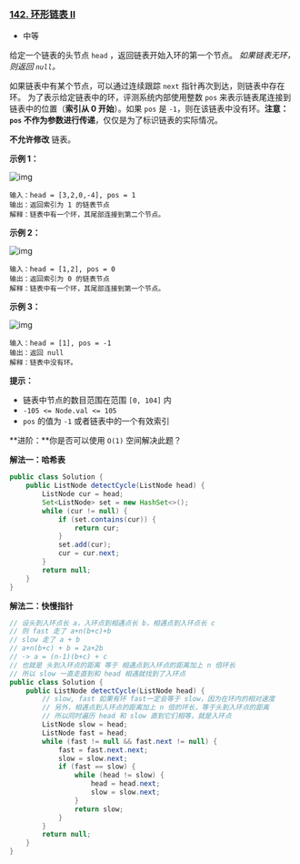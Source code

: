 ### [142. 环形链表 II](https://leetcode.cn/problems/linked-list-cycle-ii/)

- 中等

给定一个链表的头节点  `head` ，返回链表开始入环的第一个节点。 *如果链表无环，则返回 `null`。*

如果链表中有某个节点，可以通过连续跟踪 `next` 指针再次到达，则链表中存在环。 为了表示给定链表中的环，评测系统内部使用整数 `pos` 来表示链表尾连接到链表中的位置（**索引从 0 开始**）。如果 `pos` 是 `-1`，则在该链表中没有环。**注意：`pos` 不作为参数进行传递**，仅仅是为了标识链表的实际情况。

**不允许修改** 链表。



**示例 1：**

![img](https://assets.leetcode.com/uploads/2018/12/07/circularlinkedlist.png)

```
输入：head = [3,2,0,-4], pos = 1
输出：返回索引为 1 的链表节点
解释：链表中有一个环，其尾部连接到第二个节点。
```

**示例 2：**

![img](https://assets.leetcode-cn.com/aliyun-lc-upload/uploads/2018/12/07/circularlinkedlist_test2.png)

```
输入：head = [1,2], pos = 0
输出：返回索引为 0 的链表节点
解释：链表中有一个环，其尾部连接到第一个节点。
```

**示例 3：**

![img](https://assets.leetcode-cn.com/aliyun-lc-upload/uploads/2018/12/07/circularlinkedlist_test3.png)

```
输入：head = [1], pos = -1
输出：返回 null
解释：链表中没有环。
```

 

**提示：**

- 链表中节点的数目范围在范围 `[0, 104]` 内
- `-105 <= Node.val <= 105`
- `pos` 的值为 `-1` 或者链表中的一个有效索引

 

**进阶：**你是否可以使用 `O(1)` 空间解决此题？

**解法一：哈希表**

```java
public class Solution {
    public ListNode detectCycle(ListNode head) {
        ListNode cur = head;
        Set<ListNode> set = new HashSet<>();
        while (cur != null) {
            if (set.contains(cur)) {
                return cur;
            }
            set.add(cur);
            cur = cur.next;
        }
        return null;
    }
}
```

**解法二：快慢指针**

```java
// 设头到入环点长 a，入环点到相遇点长 b，相遇点到入环点长 c
// 则 fast 走了 a+n(b+c)+b
// slow 走了 a + b
// a+n(b+c) + b = 2a+2b
// -> a = (n-1)(b+c) + c
// 也就是 头到入环点的距离 等于 相遇点到入环点的距离加上 n 倍环长
// 所以 slow 一直走直到和 head 相遇就找到了入环点
public class Solution {
    public ListNode detectCycle(ListNode head) {
        // slow, fast 如果有环 fast一定会等于 slow，因为在环内的相对速度
        // 另外，相遇点到入环点的距离加上 n 倍的环长，等于头到入环点的距离
        // 所以同时遍历 head 和 slow 直到它们相等，就是入环点
        ListNode slow = head;
        ListNode fast = head;
        while (fast != null && fast.next != null) {
            fast = fast.next.next;
            slow = slow.next;
            if (fast == slow) {
                while (head != slow) {
                    head = head.next;
                    slow = slow.next;
                }
                return slow;
            }
        }
        return null;
    }
}
```